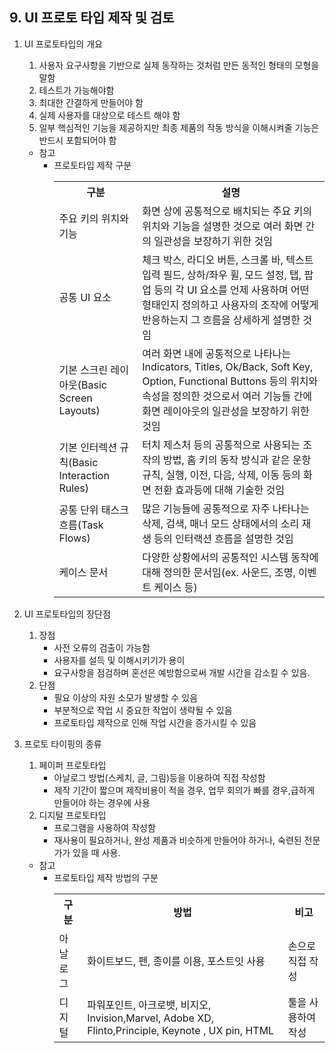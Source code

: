 ## 9. UI 프로토 타입 제작 및 검토
1. UI 프로토타입의 개요
   1. 사용자 요구사항을 기반으로 실제 동작하는 것처럼 만든 동적인 형태의 모형을 말함
   2. 테스트가 가능해야함
   3. 최대한 간결하게 만들어야 함
   4. 실제 사용자를 대상으로 테스트 해야 함
   5. 일부 핵심적인 기능을 제공하지만 최종 제품의 작동 방식을 이해시켜줄 기능은 반드시 포함되어야 함
   * 참고
     - 프로토타입 제작 구분
        <table>
            <tr>
                <th>구분</th>
                <th>설명</th>
            </tr>
            <tr>
                <td>주요 키의 위치와 기능</td>
                <td>화면 상에 공통적으로 배치되는 주요 키의 위치와 기능을 설명한 것으로 여러 화면 간의 일관성을 보장하기 위한 것임</td>
            </tr>
            <tr>
                <td>공통 UI 요소</td>
                <td>체크 박스, 라디오 버튼, 스크롤 바, 텍스트 입력 필드, 상하/좌우 휠, 모드 설정, 탭, 팝업 등의 각 UI 요소를 언제 사용하며 어떤 형태인지 정의하고 사용자의 조작에 어떻게 반응하는지 그 흐름을 상세하게 설명한 것임</td>
            </tr>
            <tr>
                <td>기본 스크린 레이아웃(Basic Screen Layouts)</td>
                <td>여러 화면 내에 공통적으로 나타나는 Indicators, Titles, Ok/Back, Soft Key, Option, Functional Buttons 등의 위치와 속성을 정의한 것으로서 여러 기능들 간에 화면 레이아웃의 일관성을 보장하기 위한 것임</td>
            </tr>
            <tr>
                <td>기본 인터렉션 규칙(Basic Interaction Rules)</td>
                <td>터치 제스처 등의 공통적으로 사용되는 조작의 방법, 홈 키의 동작 방식과 같은 운항 규칙, 실행, 이전, 다음, 삭제, 이동 등의 화면 전환 효과등에 대해 기술한 것임</td>
            </tr>
            <tr>
                <td>공통 단위 태스크 흐름(Task Flows)</td>
                <td>많은 기능들에 공통적으로 자주 나타나는 삭제, 검색, 매너 모드 상태에서의 소리 재생 등의 인터랙션 흐름을 설명한 것임</td>
            </tr>
            <tr>
                <td>케이스 문서</td>
                <td>다양한 상황에서의 공통적인 시스템 동작에 대해 정의한 문서임(ex. 사운드, 조명, 이벤트 케이스 등)</td>
            </tr>
        </table>

2. UI 프로토타입의 장단점
   1. 장점
      - 사전 오류의 검출이 가능함
      - 사용자를 설득 및 이해시키기가 용이
      - 요구사항을 점검하며 혼선은 예방함으로써 개발 시간을 감소킬 수 있음.
   2. 단점
      - 필요 이상의 자원 소모가 발생할 수 있음
      - 부분적으로 작업 시 중요한 작업이 생략될 수 있음
      - 프로토타입 제작으로 인해 작업 시간을 증가시킬 수 있음
3. 프로토 타이핑의 종류
   1. 페이퍼 프로토타입
      - 아날로그 방법(스케치, 글, 그림)등을 이용하여 직접 작성함
      - 제작 기간이 짧으며 제작비용이 적을 경우, 업무 회의가 빠를 경우,급하게 만들어야 하는 경우에 사용
   2. 디지털 프로토타입
      - 프로그램을 사용하여 작성함
      - 재사용이 필요하거나, 완성 제품과 비슷하게 만들어야 하거나, 숙련된 전문가가 있을 때 사용.
   * 참고
     - 프로토타입 제작 방법의 구분
        <table>
            <tr>
                <th>구분</th>
                <th>방법</th>
                <th>비고</th>
            </tr>
            <tr>
                <td>아날로그</td>
                <td>화이트보드, 펜, 종이를 이용, 포스트잇 사용</td>
                <td>손으로 직접 작성</td>
            </tr>
            <tr>
                <td>디지털</td>
                <td>파워포인트, 아크로뱃, 비지오, Invision,Marvel, Adobe XD, Flinto,Principle, Keynote , UX pin, HTML</td>
                <td>툴을 사용하여 작성</td>
            </tr>
        </table>
